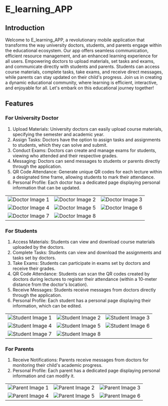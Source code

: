  # E_learning_APP

## Introduction

Welcome to E_learning_APP, a revolutionary mobile application that transforms the way university doctors, students, and parents engage within the educational ecosystem. Our app offers seamless communication, efficient resource management, and an enhanced learning experience for all users. Empowering doctors to upload materials, set tasks and exams, and communicate directly with students and parents. Students can access course materials, complete tasks, take exams, and receive direct messages, while parents can stay updated on their child's progress. Join us in creating a dynamic educational community, where learning is efficient, interactive, and enjoyable for all. Let's embark on this educational journey together!

## Features

### For University Doctor

1. Upload Materials: University doctors can easily upload course materials, specifying the semester and academic year.
2. Assign Tasks: Doctors have the option to assign tasks and assignments to students, which they can solve and submit.
3. Conduct Exams: Doctors can create and manage exams for students, viewing who attended and their respective grades.
4. Messaging: Doctors can send messages to students or parents directly through the application.
5. QR Code Attendance: Generate unique QR codes for each lecture within a designated time frame, allowing students to mark their attendance.
6. Personal Profile: Each doctor has a dedicated page displaying personal information that can be updated.

| | | |
|---|---|---|
| ![Doctor Image 1](https://github.com/Mohamed-Ismail-Salah/e_learning/assets/109285951/3694c816-8de5-4afd-9d78-8e24444ee0fc) | ![Doctor Image 2](https://github.com/Mohamed-Ismail-Salah/e_learning/assets/109285951/2805f4b1-2b7c-4499-883c-32a85d093a9b) | ![Doctor Image 3](https://github.com/Mohamed-Ismail-Salah/e_learning/assets/109285951/b4bc36a2-7d25-419b-b2e2-134156a6c022) |
| ![Doctor Image 4](https://github.com/Mohamed-Ismail-Salah/e_learning/assets/109285951/d1390ca2-861c-4340-bc2f-f2aafa127da7) | ![Doctor Image 5](https://github.com/Mohamed-Ismail-Salah/e_learning/assets/109285951/3708951e-a14e-453b-a3ec-0f626e26ef39) | ![Doctor Image 6](https://github.com/Mohamed-Ismail-Salah/e_learning/assets/109285951/1df8206a-2464-478b-975f-a0a8dbe3690f) |
| ![Doctor Image 7](https://github.com/Mohamed-Ismail-Salah/e_learning/assets/109285951/64e9304a-057d-46d5-b408-787b999b766b) | ![Doctor Image 8](https://github.com/Mohamed-Ismail-Salah/e_learning/assets/109285951/a3e836c8-ebc5-4f8d-a126-f04c99801a2e) | |

### For Students

1. Access Materials: Students can view and download course materials uploaded by the doctors.
2. Complete Tasks: Students can view and download the assignments and tasks set by doctors.
3. Take Exams: Students can participate in exams set by doctors and receive their grades.
4. QR Code Attendance: Students can scan the QR codes created by doctors during lectures to register their attendance (within a 10-meter distance from the doctor's location).
5. Receive Messages: Students receive messages from doctors directly through the application.
6. Personal Profile: Each student has a personal page displaying their information, which can be edited.

| | | |
|---|---|---|
| ![Student Image 1](https://github.com/Mohamed-Ismail-Salah/e_learning/assets/109285951/ad9bc712-c25b-4173-8efb-1e28b279a044) | ![Student Image 2](https://github.com/Mohamed-Ismail-Salah/e_learning/assets/109285951/f775797b-5d13-467e-a6eb-d6baa2ca4770) | ![Student Image 3](https://github.com/Mohamed-Ismail-Salah/e_learning/assets/109285951/2e652d2c-a849-414e-8a67-e6e893505a18) |
| ![Student Image 4](https://github.com/Mohamed-Ismail-Salah/e_learning/assets/109285951/770758fe-f135-4c78-9383-4d270c1efb11) | ![Student Image 5](https://github.com/Mohamed-Ismail-Salah/e_learning/assets/109285951/204f9ba6-6136-47b9-819f-83cc18197bb4) | ![Student Image 6](https://github.com/Mohamed-Ismail-Salah/e_learning/assets/109285951/bc401001-d747-482c-9c71-8c084964c1fa) |
| ![Student Image 7](https://github.com/Mohamed-Ismail-Salah/e_learning/assets/109285951/581943c9-26ce-4071-8a57-5a80c26f4a09) | ![Student Image 8](https://github.com/Mohamed-Ismail-Salah/e_learning/assets/109285951/4898087c-20d2-4001-ad8a-2858d1d07320) | |

### For Parents

1. Receive Notifications: Parents receive messages from doctors for monitoring their child's academic progress.
2. Personal Profile: Each parent has a dedicated page displaying personal information and can modify it.

| | | |
|---|---|---|
| ![Parent Image 1](https://github.com/Mohamed-Ismail-Salah/e_learning/assets/109285951/dd91bb05-5058-4b7f-85fc-a6a80954cb72) | ![Parent Image 2](https://github.com/Mohamed-Ismail-Salah/e_learning/assets/109285951/62ae4d31-d297-4a9f-84ec-862575ab423d) | ![Parent Image 3](https://github.com/Mohamed-Ismail-Salah/e_learning/assets/109285951/45faa5a7-0263-4ac7-b1bc-020ce42cc102) |
| ![Parent Image 4](https://github.com/Mohamed-Ismail-Salah/e_learning/assets/109285951/aaf6e876-0764-4747-8272-f41a91e5e4f4) | ![Parent Image 5](https://github.com/Mohamed-Ismail-Salah/e_learning/assets/109285951/e7d27be7-4cb4-4ca6-973b-19beac9ba3dc) | ![Parent Image 6](https://github.com/Mohamed-Ismail-Salah/e_learning/assets/109285951/68518248-78c9-4ba9-bb3c-cdf647c07874) |

 
 
 
 
 

